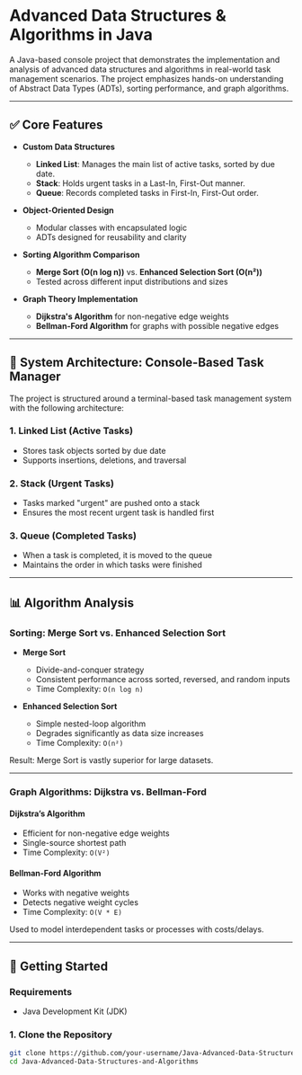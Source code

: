 # Advanced Data Structures & Algorithms in Java

A Java-based console project that demonstrates the implementation and analysis of advanced data structures and algorithms in real-world task management scenarios. The project emphasizes hands-on understanding of Abstract Data Types (ADTs), sorting performance, and graph algorithms.

---

## ✅ Core Features

- **Custom Data Structures**
  - **Linked List**: Manages the main list of active tasks, sorted by due date.
  - **Stack**: Holds urgent tasks in a Last-In, First-Out manner.
  - **Queue**: Records completed tasks in First-In, First-Out order.

- **Object-Oriented Design**
  - Modular classes with encapsulated logic
  - ADTs designed for reusability and clarity

- **Sorting Algorithm Comparison**
  - **Merge Sort (O(n log n))** vs. **Enhanced Selection Sort (O(n²))**
  - Tested across different input distributions and sizes

- **Graph Theory Implementation**
  - **Dijkstra's Algorithm** for non-negative edge weights
  - **Bellman-Ford Algorithm** for graphs with possible negative edges

---

## 🧱 System Architecture: Console-Based Task Manager

The project is structured around a terminal-based task management system with the following architecture:

### 1. Linked List (Active Tasks)
- Stores task objects sorted by due date
- Supports insertions, deletions, and traversal

### 2. Stack (Urgent Tasks)
- Tasks marked "urgent" are pushed onto a stack
- Ensures the most recent urgent task is handled first

### 3. Queue (Completed Tasks)
- When a task is completed, it is moved to the queue
- Maintains the order in which tasks were finished

---

## 📊 Algorithm Analysis

### Sorting: Merge Sort vs. Enhanced Selection Sort

- **Merge Sort**
  - Divide-and-conquer strategy
  - Consistent performance across sorted, reversed, and random inputs
  - Time Complexity: `O(n log n)`

- **Enhanced Selection Sort**
  - Simple nested-loop algorithm
  - Degrades significantly as data size increases
  - Time Complexity: `O(n²)`

Result: Merge Sort is vastly superior for large datasets.

---

### Graph Algorithms: Dijkstra vs. Bellman-Ford

#### Dijkstra’s Algorithm
- Efficient for non-negative edge weights
- Single-source shortest path
- Time Complexity: `O(V²)`

#### Bellman-Ford Algorithm
- Works with negative weights
- Detects negative weight cycles
- Time Complexity: `O(V * E)`

Used to model interdependent tasks or processes with costs/delays.

---

## 🚀 Getting Started

### Requirements

- Java Development Kit (JDK)

### 1. Clone the Repository

```bash
git clone https://github.com/your-username/Java-Advanced-Data-Structures-and-Algorithms.git
cd Java-Advanced-Data-Structures-and-Algorithms
